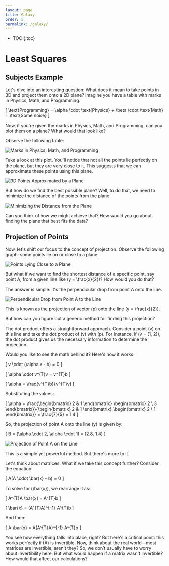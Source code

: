 ```yaml
---
layout: page
title: Galaxy 
order: 5
permalink: /galaxy/
---
```


* TOC
{:toc}


# Least Squares

## Subjects Example

Let's dive into an interesting question: What does it mean to take points in 3D and project them onto a 2D plane? Imagine you have a table with marks in Physics, Math, and Programming.

\[ \text{Programming} = \alpha \cdot \text{Physics} + \beta \cdot \text{Math} + \text{Some noise} \]

Now, if you're given the marks in Physics, Math, and Programming, can you plot them on a plane? What would that look like?

Observe the following table:

![Marks in Physics, Math, and Programming](image1.png)

Take a look at this plot. You'll notice that not all the points lie perfectly on the plane, but they are very close to it. This suggests that we can approximate these points using this plane.

![3D Points Approximated by a Plane](image5.png)

But how do we find the best possible plane? Well, to do that, we need to minimize the distance of the points from the plane.

![Minimizing the Distance from the Plane](image6.png)

Can you think of how we might achieve that? How would you go about finding the plane that best fits the data?

## Projection of Points

Now, let's shift our focus to the concept of projection. Observe the following graph: some points lie on or close to a plane.

![Points Lying Close to a Plane](image2.png)

But what if we want to find the shortest distance of a specific point, say point A, from a given line like \(y = \frac{x}{2}\)? How would you do that?

The answer is simple: it's the perpendicular drop from point A onto the line.

![Perpendicular Drop from Point A to the Line](image3.png)

This is known as the projection of vector \(p\) onto the line \(y = \frac{x}{2}\).

But how can you figure out a generic method for finding this projection?

The dot product offers a straightforward approach. Consider a point \(v\) on this line and take the dot product of \(v\) with \(p\). For instance, if \(v = (1, 2)\), the dot product gives us the necessary information to determine the projection.

Would you like to see the math behind it? Here's how it works:

\[ v \cdot (\alpha v - b) = 0 \]

\[ \alpha \cdot v^{T}v = v^{T}b \]

\[ \alpha = \frac{v^{T}b}{v^{T}v} \]

Substituting the values:

\[ \alpha = \frac{\begin{bmatrix} 2 & 1 \end{bmatrix} \begin{bmatrix} 2 \\ 3 \end{bmatrix}}{\begin{bmatrix} 2 & 1 \end{bmatrix} \begin{bmatrix} 2 \\ 1 \end{bmatrix}} = \frac{7}{5} = 1.4 \]

So, the projection of point A onto the line \(y\) is given by:

\[ B = (\alpha \cdot 2, \alpha \cdot 1) = (2.8, 1.4) \]

![Projection of Point A on the Line](image4.png)

This is a simple yet powerful method. But there's more to it.

Let's think about matrices. What if we take this concept further? Consider the equation:

\[ A(A \cdot \bar{x} - b) = 0 \]

To solve for \(\bar{x}\), we rearrange it as:

\[ A^{T}A \bar{x} = A^{T}b \]

\[ \bar{x} = (A^{T}A)^{-1} A^{T}b \]

And then:

\[ A \bar{x} = A(A^{T}A)^{-1} A^{T}b \]

You see how everything falls into place, right? But here's a critical point: this works perfectly if \(A\) is invertible. Now, think about the real world—most matrices are invertible, aren’t they? So, we don’t usually have to worry about invertibility here. But what would happen if a matrix wasn't invertible? How would that affect our calculations?

